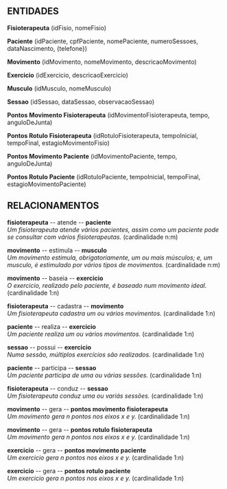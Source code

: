 
## ENTIDADES
**Fisioterapeuta** (idFisio, nomeFisio)

**Paciente** (idPaciente, cpfPaciente, nomePaciente, numeroSessoes, dataNascimento, {telefone})

**Movimento** (idMovimento, nomeMovimento, descricaoMovimento)

**Exercicio** (idExercicio, descricaoExercicio)

**Musculo** (idMusculo, nomeMusculo)

**Sessao** (idSessao, dataSessao, observacaoSessao)

**Pontos Movimento Fisioterapeuta** (idMovimentoFisioterapeuta, tempo, anguloDeJunta)

**Pontos Rotulo Fisioterapeuta** (idRotuloFisioterapeuta, tempoInicial, tempoFinal, estagioMovimentoFisio)

**Pontos Movimento Paciente** (idMovimentoPaciente, tempo, anguloDeJunta)

**Pontos Rotulo Paciente** (idRotuloPaciente, tempoInicial, tempoFinal, estagioMovimentoPaciente)

## RELACIONAMENTOS
**fisioterapeuta** -- atende -- **paciente** <br />
_Um fisioterapeuta atende vários pacientes, assim como um paciente pode se consultar com vários
fisioterapeutas._ (cardinalidade n:m)  <br />

**movimento** -- estimula -- **musculo** <br />
_Um movimento estimula, obrigatoriamente, um ou mais músculos; e, um musculo, é estimulado por vários tipos de movimentos._ (cardinalidade n:m) <br />

**movimento** -- baseia -- **exercicio** <br />
_O exercicio, realizado pelo paciente, é baseado num movimento ideal._ (cardinalidade 1:n)  <br />

**fisioterapeuta** -- cadastra -- **movimento** <br />
_Um fisioterapeuta cadastra um ou vários movimentos._ (cardinalidade 1:n)  <br />

**paciente** -- realiza -- **exercicio** <br />
_Um paciente realiza um ou vários movimentos._ (cardinalidade 1:n)  <br />

**sessao** -- possui -- **exercicio** <br />
_Numa sessão, múltiplos exercícios são realizados._ (cardinalidade 1:n)

**paciente** -- participa -- **sessao** <br />
_Um paciente participa de uma ou várias sessões._ (cardinalidade 1:n)

**fisioterapeuta** -- conduz -- **sessao** <br />
_Um fisioterapeuta conduz uma ou variás sessões._ (cardinalidade 1:n)

**movimento** -- gera -- **pontos movimento fisioterapeuta** <br />
_Um movimento gera n pontos nos eixos x e y._ (cardinalidade 1:n)

**movimento** -- gera -- **pontos rotulo fisioterapeuta** <br />
_Um movimento gera n pontos nos eixos x e y._ (cardinalidade 1:n)

**exercicio** -- gera -- **pontos movimento paciente** <br />
_Um exercicio gera n pontos nos eixos x e y._ (cardinalidade 1:n)

**exercicio** -- gera -- **pontos rotulo paciente** <br />
_Um exercicio gera n pontos nos eixos x e y._ (cardinalidade 1:n)
